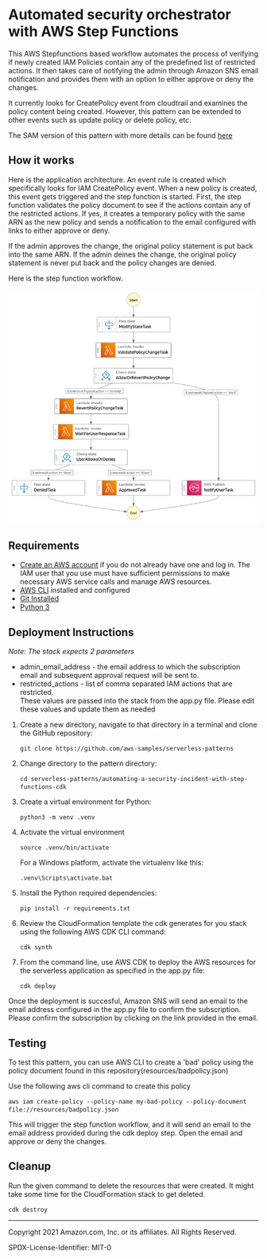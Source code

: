 # Automated security orchestrator with AWS Step Functions 


This AWS Stepfunctions based workflow automates the process of verifying if newly created IAM Policies contain any of the predefined list of restricted actions. It then takes care of notifying the admin through Amazon SNS email notification and provides them with an option to either approve or deny the changes. 

It currently looks for CreatePolicy event from cloudtrail and examines the policy content being created. However, this pattern can be extended to other events such as update policy or delete policy, etc. 

The SAM version of this pattern with more details can be found [here](https://github.com/aws-samples/automating-a-security-incident-with-step-functions)

## How it works
Here is the application architecture. An event rule is created which specifically looks for IAM CreatePolicy event. When a new policy is created, this event gets triggered and the step function is started. First, the step function validates the policy document to see if the actions contain any of the restricted actions. If yes, it creates a temporary policy with the same ARN as the new policy and sends a notification to the email configured with links to either approve or deny.  

If the admin approves the change, the original policy statement is put back into the same ARN. If the admin deines the change, the original policy statement is never put back and the policy changes are denied. 

Here is the step function workflow.

![Step Function Workflow](./resources/statemachine.png)

## Requirements

- [Create an AWS account](https://portal.aws.amazon.com/gp/aws/developer/registration/index.html) if you do not already have one and log in. The IAM user that you use must have sufficient permissions to make necessary AWS service calls and manage AWS resources.
- [AWS CLI](https://docs.aws.amazon.com/cli/latest/userguide/install-cliv2.html) installed and configured
- [Git Installed](https://git-scm.com/book/en/v2/Getting-Started-Installing-Git)
- [Python 3](https://www.python.org/downloads/)

## Deployment Instructions

_Note: The stack expects 2 parameters_
* admin_email_address - the email address to which the subscription email and subsequent approval request will be sent to. 
* restricted_actions - list of comma separated IAM actions that are restricted.  
These values are passed into the stack from the app.py file. Please edit these values and update them as needed 

1. Create a new directory, navigate to that directory in a terminal and clone the GitHub repository:
   ```
   git clone https://github.com/aws-samples/serverless-patterns
   ```
2. Change directory to the pattern directory:
   ```
   cd serverless-patterns/automating-a-security-incident-with-step-functions-cdk
   ```
3. Create a virtual environment for Python:
   ```
   python3 -m venv .venv
   ```
4. Activate the virtual environment
   ```
   source .venv/bin/activate
   ```
   For a Windows platform, activate the virtualenv like this:
   ```
   .venv\Scripts\activate.bat
   ```
5. Install the Python required dependencies:
   ```
   pip install -r requirements.txt
   ```
6. Review the CloudFormation template the cdk generates for you stack using the following AWS CDK CLI command:
   ```
   cdk synth
   ```
7. From the command line, use AWS CDK to deploy the AWS resources for the serverless application as specified in the app.py file:
   ```
   cdk deploy 
   ```

Once the deployment is succesful, Amazon SNS will send an email to the email address configured in the app.py file to confirm the subscription. Please confirm the subscription by clicking on the link provided in the email.

## Testing

To test this pattern, you can use AWS CLI to create a 'bad' policy using the policy document found in this repository(resources/badpolicy.json)

Use the following aws cli command to create this policy

```
aws iam create-policy --policy-name my-bad-policy --policy-document file://resources/badpolicy.json

```

This will trigger the step function workflow, and it will send an email to the email address provided during the cdk deploy step. Open the email and approve or deny the changes. 


## Cleanup

Run the given command to delete the resources that were created. It might take some time for the CloudFormation stack to get deleted.

```
cdk destroy
```

---

Copyright 2021 Amazon.com, Inc. or its affiliates. All Rights Reserved.

SPDX-License-Identifier: MIT-0
